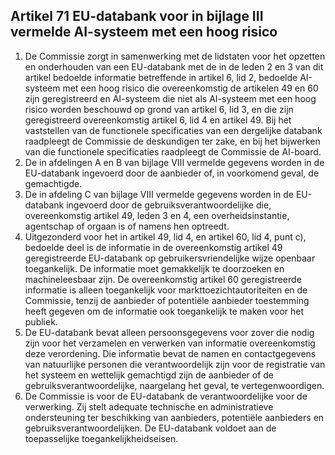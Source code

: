 ## Artikel 71 EU-databank voor in bijlage III vermelde AI-systeem met een hoog risico

1. De Commissie zorgt in samenwerking met de lidstaten voor het opzetten en onderhouden van een EU-databank met de in de leden 2 en 3 van dit artikel bedoelde informatie betreffende in artikel 6, lid 2, bedoelde AI-systeem met een hoog risico die overeenkomstig de artikelen 49 en 60 zijn geregistreerd en AI-systeem die niet als AI-systeem met een hoog risico worden beschouwd op grond van artikel 6, lid 3, en die zijn geregistreerd overeenkomstig artikel 6, lid 4 en artikel 49. Bij het vaststellen van de functionele specificaties van een dergelijke databank raadpleegt de Commissie de deskundigen ter zake, en bij het bijwerken van die functionele specificaties raadpleegt de Commissie de AI-board.
2. De in afdelingen A en B van bijlage VIII vermelde gegevens worden in de EU-databank ingevoerd door de aanbieder of, in voorkomend geval, de gemachtigde.
3. De in afdeling C van bijlage VIII vermelde gegevens worden in de EU-databank ingevoerd door de gebruiksverantwoordelijke die, overeenkomstig artikel 49, leden 3 en 4, een overheidsinstantie, agentschap of orgaan is of namens hen optreedt.
4. Uitgezonderd voor het in artikel 49, lid 4, en artikel 60, lid 4, punt c), bedoelde deel is de informatie in de overeenkomstig artikel 49 geregistreerde EU-databank op gebruikersvriendelijke wijze openbaar toegankelijk. De informatie moet gemakkelijk te doorzoeken en machineleesbaar zijn. De overeenkomstig artikel 60 geregistreerde informatie is alleen toegankelijk voor markttoezichtautoriteiten en de Commissie, tenzij de aanbieder of potentiële aanbieder toestemming heeft gegeven om de informatie ook toegankelijk te maken voor het publiek.
5. De EU-databank bevat alleen persoonsgegevens voor zover die nodig zijn voor het verzamelen en verwerken van informatie overeenkomstig deze verordening. Die informatie bevat de namen en contactgegevens van natuurlijke personen die verantwoordelijk zijn voor de registratie van het systeem en wettelijk gemachtigd zijn de aanbieder of de gebruiksverantwoordelijke, naargelang het geval, te vertegenwoordigen.
6. De Commissie is voor de EU-databank de verantwoordelijke voor de verwerking. Zij stelt adequate technische en administratieve ondersteuning ter beschikking van aanbieders, potentiële aanbieders en gebruiksverantwoordelijken. De EU-databank voldoet aan de toepasselijke toegankelijkheidseisen.
